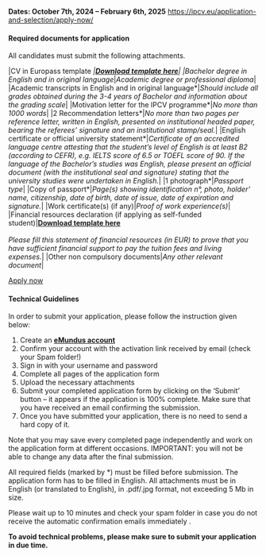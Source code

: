 **Dates: October 7th, 2024 – February 6th, 2025**
https://ipcv.eu/application-and-selection/apply-now/

#### Required documents for application

All candidates must submit the following attachments.

|CV in Europass template *|[**Download template here**](http://europass.cedefop.europa.eu/en/documents/curriculum-vitae/templates-instructions "Download template here")|
|Bachelor degree in English and in original language*|_Academic degree or professional diploma_|
|Academic transcripts in English and in original language*|_Should include all grades obtained during the 3-4 years of Bachelor and information about the grading scale_|
|Motivation letter for the IPCV programme*|_No more than 1000 words_|
|2 Recommendation letters*|_No more than two pages per reference letter, written in English,_ _presented_ _on institutional headed paper, bearing_ _the referees’ signature and an institutional stamp/seal._|
|English certificate or official university statement*|_Certificate of an accredited language centre attesting that the student’s level of English is at least B2 (according to CEFR), e.g. IELTS score of 6.5 or TOEFL score of 90. If the language of the Bachelor’s studies was English, please present an official document (with the institutional seal and signature) stating that the university studies were undertaken in English._|
|1 photograph*|_Passport type_|
|Copy of passport*|_Page(s) showing identification n°, photo, holder’ name, citizenship, date of birth, date of issue, date of expiration and signature._|
|Work certificate(s) (if any)|_Proof of work experience(s)_|
|Financial resources declaration (if applying as self-funded student)|[**Download template here**](http://ipcv.eu/wp-content/uploads/2021/02/Financial-declaration.pdf)<br><br>_Please fill this statement of financial resources (in EUR) to prove that you have sufficient financial support to pay the tuition fees and living expenses._|
|Other non compulsory documents|_Any other relevant document_|

[Apply now](http://emundus-ipcv.u-bordeaux.fr/)

#### Technical Guidelines

In order to submit your application, please follow the instruction given below:

1. Create an [**eMundus account**](http://emundus-ipcv.u-bordeaux.fr/)
2. Confirm your account with the activation link received by email (check your Spam folder!)
3. Sign in with your username and password
4. Complete all pages of the application form
5. Upload the necessary attachments
6. Submit your completed application form by clicking on the ‘Submit’ button – it appears if the application is 100% complete. Make sure that you have received an email confirming the submission.
7. Once you have submitted your application, there is no need to send a hard copy of it.

Note that you may save every completed page independently and work on the application form at different occasions. IMPORTANT: you will not be able to change any data after the final submission.

All required fields (marked by *) must be filled before submission. The application form has to be filled in English. All attachments must be in English (or translated to English), in .pdf/.jpg format, not exceeding 5 Mb in size.

Please wait up to 10 minutes and check your spam folder in case you do not receive the automatic confirmation emails immediately .

**To avoid technical problems, please make sure to submit your application in due time.**